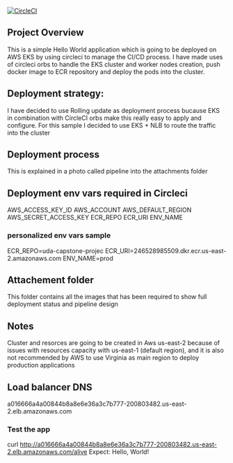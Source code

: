 [![CircleCI](https://dl.circleci.com/status-badge/img/gh/aledeulo/dev-ops-engineer-capstone/tree/main.svg?style=svg)](https://dl.circleci.com/status-badge/redirect/gh/aledeulo/dev-ops-engineer-capstone/tree/main)

## Project Overview
This is a simple Hello World application which is going to be deployed on AWS EKS by using circleci to manage the CI/CD process.
I have made uses of circleci orbs to handle the EKS cluster and worker nodes creation, push docker image to ECR repository and deploy the pods into the cluster.

## Deployment strategy:
I have decided to use Rolling update as deployment process bucause EKS in combination with CircleCI orbs make this really easy to apply and configure. 
For this sample I decided to use EKS + NLB to route the traffic into the cluster

## Deployment process
This is explained in a photo called pipeline into the attachments folder

## Deployment env vars required in Circleci
AWS_ACCESS_KEY_ID
AWS_ACCOUNT
AWS_DEFAULT_REGION
AWS_SECRET_ACCESS_KEY
ECR_REPO
ECR_URI
ENV_NAME

### personalized env vars sample
ECR_REPO=uda-capstone-projec
ECR_URI=246528985509.dkr.ecr.us-east-2.amazonaws.com
ENV_NAME=prod


## Attachement folder
This folder contains all the images that has been required to show full deployment status and pipeline design

## Notes
Cluster and resorces are going to be created in Aws us-east-2 because of issues with resources capacity with us-east-1 (default region), and it is also not recommended by AWS to use Virginia as main region to deploy production applications


## Load balancer DNS
a016666a4a00844b8a8e6e36a3c7b777-200803482.us-east-2.elb.amazonaws.com
### Test the app
curl http://a016666a4a00844b8a8e6e36a3c7b777-200803482.us-east-2.elb.amazonaws.com/alive
Expect: Hello, World!
